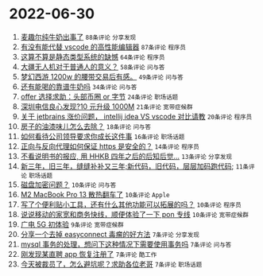 # 2022-06-30

1. [麦趣尔纯牛奶出事了](https://www.v2ex.com/t/863089) `88条评论` `分享发现`
1. [有没有能代替 vscode 的高性能编辑器](https://www.v2ex.com/t/863081) `87条评论` `程序员`
1. [这算不算是静态类型系统的缺憾](https://www.v2ex.com/t/863142) `64条评论` `程序员`
1. [大疆无人机对于普通人的意义？](https://www.v2ex.com/t/863103) `58条评论` `问与答`
1. [梦幻西游 1200w 的腰带交易后有感。](https://www.v2ex.com/t/863111) `49条评论` `问与答`
1. [还有能喝的靠谱牛奶吗](https://www.v2ex.com/t/863122) `34条评论` `问与答`
1. [offer 选择求助：头部币圈 or 字节](https://www.v2ex.com/t/863141) `24条评论` `职场话题`
1. [深圳电信良心发现?10 元升级 1000M](https://www.v2ex.com/t/863159) `21条评论` `宽带症候群`
1. [关于 jetbrains 涨价问题， intellij idea VS vscode 对比请教](https://www.v2ex.com/t/863139) `20条评论` `程序员`
1. [房子的油漆味儿怎么去除？](https://www.v2ex.com/t/863079) `18条评论` `问与答`
1. [如何看待公司领导要求你成长这件事](https://www.v2ex.com/t/863101) `16条评论` `职场话题`
1. [正向与反向代理如何保证 https 是安全的？](https://www.v2ex.com/t/863177) `14条评论` `程序员`
1. [不看说明书的报应, 用 HHKB 四年之后的后知后觉...](https://www.v2ex.com/t/863110) `13条评论` `分享发现`
1. [新三年，旧三年，缝缝补补又三年;新代码，旧代码，层层加码跑代码;](https://www.v2ex.com/t/863080) `11条评论` `职场话题`
1. [磁盘加密问题？](https://www.v2ex.com/t/863162) `10条评论` `问与答`
1. [M2 MacBook Pro 13 散热翻车了](https://www.v2ex.com/t/863150) `10条评论` `Apple`
1. [写了个便利贴小工具，还有什么其他功能可以拓展的吗？](https://www.v2ex.com/t/863147) `10条评论` `程序员`
1. [说说移动的家宽和商务快线，顺便体验了一下 pon 专线](https://www.v2ex.com/t/863127) `10条评论` `宽带症候群`
1. [广电 5G 初体验](https://www.v2ex.com/t/863153) `9条评论` `宽带症候群`
1. [分享一个去掉 easyconnect 毒瘤的好方法](https://www.v2ex.com/t/863174) `7条评论` `分享发现`
1. [mysql 事务的处理，想问下这种情况下需要使用事务吗](https://www.v2ex.com/t/863134) `7条评论` `问与答`
1. [刚发现某直聘 app 恢复注册了](https://www.v2ex.com/t/863116) `7条评论` `酷工作`
1. [今天被裁员了，怎么避坑呢？求助各位老哥](https://www.v2ex.com/t/863115) `7条评论` `职场话题`
